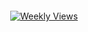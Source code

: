 <div align="center">
  <p>
    <img src="https://readme-typing-svg.demolab.com?font=Ubuntu&weight=500&size=26&duration=2500&pause=1000&center=true&vCenter=true&random=false&width=435&lines=Welcome;Willkommen;Ho%C5%9F+geldiniz;Benvenuto;Bienvenido" alt="">
  </p>
  <p>
    <a href="https://github.com/hasangurbuzz/visitWidget">
      <img src="https://visit-widget.vercel.app/api?username=hasangurbuz&content=Weekly%20Views" alt="Weekly Views">
    </a>
  </p>
</div>
